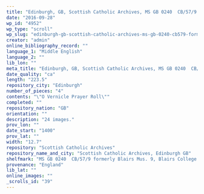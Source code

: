 ```yaml
---
title: "Edinburgh, GB, Scottish Catholic Archives, MS GB 0240  CB/57/9 formerly Blairs Mus. 9, Blairs College MS 13"
date: "2016-09-28"
wp_id: "4952"
wp_type: "scroll"
wp_slug: "edinburgh-gb-scottish-catholic-archives-ms-gb-0240-cb579-formerly-blairs-mus-9-blairs-college-ms-13"
creator: "admin"
online_bibliography_record: ""
language_1: "Middle English"
language_2: ""
lib_lon: ""
meta_title: "Edinburgh, GB, Scottish Catholic Archives, MS GB 0240  CB/57/9 formerly Blairs Mus. 9, Blairs College MS 13"
date_quality: "ca"
length: "223.5"
repository_city: "Edinburgh"
number_of_pieces: "4"
contents: "\"O Vernicle Prayer Roll\""
completed: ""
repository_nation: "GB"
orientation: ""
description: "24 images."
prov_lon: ""
date_start: "1400"
prov_lat: ""
width: "12.7"
repository: "Scottish Catholic Archives"
repository_name_and_city: "Scottish Catholic Archives, Edinburgh GB"
shelfmark: "MS GB 0240  CB/57/9 formerly Blairs Mus. 9, Blairs College MS 13"
provenance: "England"
lib_lat: ""
online_images: ""
_scrolls_id: "39"
---
```



